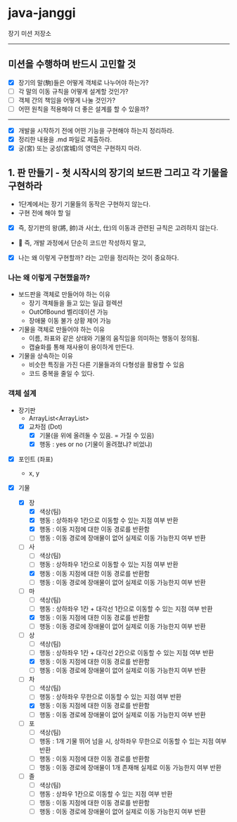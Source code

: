 # java-janggi

장기 미션 저장소

---

## 미션을 수행하며 반드시 고민할 것
- [X] 장기의 말(駒)들은 어떻게 객체로 나누어야 하는가?
- [ ] 각 말의 이동 규칙을 어떻게 설계할 것인가?
- [ ] 객체 간의 책임을 어떻게 나눌 것인가?
- [ ] 어떤 원칙을 적용해야 더 좋은 설계를 할 수 있을까?

---

- [X] 개발을 시작하기 전에 어떤 기능을 구현해야 하는지 정리하라.
- [X] 정리한 내용을 .md 파일로 제출하라.
- [X] 궁(宮) 또는 궁성(宮城)의 영역은 구현하지 마라.

## 1. 판 만들기 - 첫 시작시의 장기의 보드판 그리고 각 기물을 구현하라

- 1단계에서는 장기 기물들의 동작은 구현하지 않는다.
- 구현 전에 해야 할 일

- [X] 즉, 장기판의 왕(將, 帥)과 사(士, 仕)의 이동과 관련된 규칙은 고려하지 않는다.
- 📌 즉, 개발 과정에서 단순히 코드만 작성하지 말고,
- [X] 나는 왜 이렇게 구현할까? 라는 고민을 정리하는 것이 중요하다.

### 나는 왜 이렇게 구현했을까?
- 보드판을 객체로 만들어야 하는 이유
  - 장기 객체들을 들고 있는 일급 컬렉션
  - OutOfBound 벨리데이션 가능
  - 장애물 이동 불가 상황 제어 가능
- 기물을 객체로 만들어야 하는 이유
  - 이름, 좌표와 같은 상태와 기물의 움직임을 의미하는 행동이 정의됨.
  - 캡슐화를 통해 재사용이 용이하게 만든다.
- 기물을 상속하는 이유
  - 비슷한 특징을 가진 다른 기물들과의 다형성을 활용할 수 있음
  - 코드 중복을 줄일 수 있다.

### 객체 설계

- 장기판
  - ArrayList<ArrayList<Dot>>
  - [x] 교차점 (Dot)
    - [x] 기물(을 위에 올려둘 수 있음. = 가질 수 있음)
    - [x] 행동 : yes or no (기물이 올려졌냐? 비었냐)

- [x] 포인트 (좌표)
  - x, y

- [X] 기물
  - [x] 장
    - [x] 색상(팀)
    - [x] 행동 : 상하좌우 1칸으로 이동할 수 있는 지점 여부 반환
    - [x] 행동 : 이동 지점에 대한 이동 경로를 반환함
    - [ ] 행동 : 이동 경로에 장애물이 없어 실제로 이동 가능한지 여부 반환
  - [ ] 사
    - [ ] 색상(팀)
    - [ ] 행동 : 상하좌우 1칸으로 이동할 수 있는 지점 여부 반환
    - [x] 행동 : 이동 지점에 대한 이동 경로를 반환함
    - [ ] 행동 : 이동 경로에 장애물이 없어 실제로 이동 가능한지 여부 반환
  - [ ] 마
    - [ ] 색상(팀)
    - [ ] 행동 : 상하좌우 1칸 + 대각선 1칸으로 이동할 수 있는 지점 여부 반환
    - [x] 행동 : 이동 지점에 대한 이동 경로를 반환함
    - [ ] 행동 : 이동 경로에 장애물이 없어 실제로 이동 가능한지 여부 반환
  - [ ] 상
    - [ ] 색상(팀)
    - [ ] 행동 : 상하좌우 1칸 + 대각선 2칸으로 이동할 수 있는 지점 여부 반환
    - [x] 행동 : 이동 지점에 대한 이동 경로를 반환함
    - [ ] 행동 : 이동 경로에 장애물이 없어 실제로 이동 가능한지 여부 반환
  - [ ] 차
    - [ ] 색상(팀)
    - [ ] 행동 : 상하좌우 무한으로 이동할 수 있는 지점 여부 반환
    - [x] 행동 : 이동 지점에 대한 이동 경로를 반환함
    - [ ] 행동 : 이동 경로에 장애물이 없어 실제로 이동 가능한지 여부 반환
  - [ ] 포
    - [ ] 색상(팀)
    - [ ] 행동 : 1개 기물 뛰어 넘을 시, 상하좌우 무한으로 이동할 수 있는 지점 여부 반환
    - [ ] 행동 : 이동 지점에 대한 이동 경로를 반환함
    - [ ] 행동 : 이동 경로에 장애물이 1개 존재해 실제로 이동 가능한지 여부 반환
  - [ ] 졸
    - [ ] 색상(팀)
    - [ ] 행동 : 상좌우 1칸으로 이동할 수 있는 지점 여부 반환
    - [ ] 행동 : 이동 지점에 대한 이동 경로를 반환함
    - [ ] 행동 : 이동 경로에 장애물이 없어 실제로 이동 가능한지 여부 반환